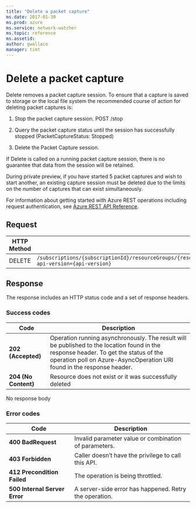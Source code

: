 ```yaml
---
title: "Delete a packet capture"
ms.date: 2017-01-30
ms.prod: azure
ms.service: network-watcher
ms.topic: reference
ms.assetid: 
author: gwallace
manager: timt
---
```


# Delete a packet capture

Delete removes a packet capture session. To ensure that a capture is saved to storage or the local file system the recommended course of action for deleting packet captures is:

1. Stop the packet capture session. POST /stop

2. Query the packet capture status until the session has successfully stopped (PacketCaptureStatus: Stopped)

3. Delete the Packet Capture session.

If Delete is called on a running packet capture session, there is no guarantee that data from the session will be retained.

During private preview, if you have started 5 packet captures and wish to start another, an existing capture session must be deleted due to the limits on the number of captures that can exist simultaneously.

For information about getting started with Azure REST operations including request authentication, see [Azure REST API Reference](../../../index.md).

## Request

| HTTP Method | URI|  
| ----------- |----|  
| DELETE | `/subscriptions/{subscriptionId}/resourceGroups/{resourceGroupName}/providers/Microsoft.Network/networkWatchers/{networkWatcherName}/packetCaptures/{packetCaptureName}?api-version={api-version}` |

## Response  

The response includes an HTTP status code and a set of response headers.

### Success codes

| Code | Description |
| ---- | ----------- |
| **202 (Accepted)** | Operation running asynchronously. The result will be published to the location found in the response header. To get the status of the operation poll on Azure-AsyncOperation URI found in the response header. | 
| **204 (No Content)** | Resource does not exist or it was successfully deleted

No response body

### Error codes

| Code | Description |
| ---- | ----------- |
| **400 BadRequest** | Invalid parameter value or combination of parameters. | 
| **403 Forbidden** | Caller doesn’t have the privilege to call this API. |
| **412 Precondition Failed** | The operation is being throttled. |
| **500 Internal Server Error** |  A server-side error has happened. Retry the operation. |     



 